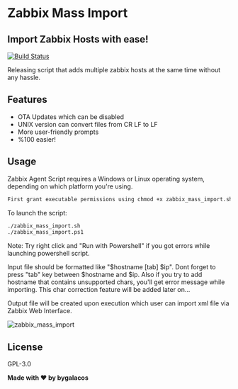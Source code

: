 # Zabbix Mass Import
## Import Zabbix Hosts with ease!

[![Build Status](https://camo.githubusercontent.com/4e084bac046962268fcf7a8aaf3d4ac422d3327564f9685c9d1b57aa56b142e9/68747470733a2f2f7472617669732d63692e6f72672f6477796c2f657374612e7376673f6272616e63683d6d6173746572)](https://travis-ci.org/joemccann/dillinger)

Releasing script that adds multiple zabbix hosts at the same time without any hassle.

## Features

- OTA Updates which can be disabled
- UNIX version can convert files from CR LF to LF
- More user-friendly prompts
- %100 easier!

## Usage

Zabbix Agent Script requires a Windows or Linux operating system, depending on which platform you're using.

```sh
First grant executable permissions using chmod +x zabbix_mass_import.sh
```

To launch the script:

```sh
./zabbix_mass_import.sh
./zabbix_mass_import.ps1
```
Note: Try right click and "Run with Powershell" if you got errors while launching powershell script.

Input file should be formatted like "$hostname [tab] $ip". Dont forget to press "tab" key between $hostname and $ip. Also if you try to add hostname that contains unsupported chars, you'll get error message while importing. This char correction feature will be added later on... 

Output file will be created upon execution which user can import xml file via Zabbix Web Interface.

![zabbix_mass_import](https://user-images.githubusercontent.com/57764369/208874180-cefc2527-b031-4365-b2c0-da1d14ced5de.gif)

## License

GPL-3.0

**Made with ♥ by bygalacos**
